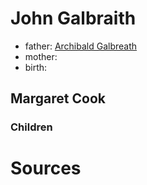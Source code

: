 # John Galbraith

- father: [Archibald Galbreath](galbreath-archibald-1798.md)
- mother:
- birth: 

## Margaret Cook

### Children

# Sources

